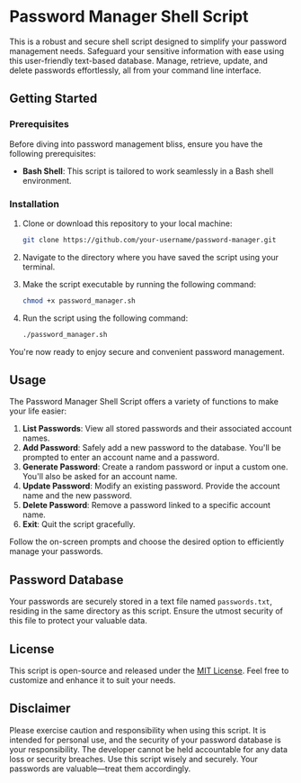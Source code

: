 # Password Manager Shell Script

This is a robust and secure shell script designed to simplify your password management needs. Safeguard your sensitive information with ease using this user-friendly text-based database. Manage, retrieve, update, and delete passwords effortlessly, all from your command line interface.

## Getting Started

### Prerequisites

Before diving into password management bliss, ensure you have the following prerequisites:

- **Bash Shell**: This script is tailored to work seamlessly in a Bash shell environment.

### Installation

1. Clone or download this repository to your local machine:

   ```bash
   git clone https://github.com/your-username/password-manager.git
   ```

2. Navigate to the directory where you have saved the script using your terminal.

3. Make the script executable by running the following command:

   ```bash
   chmod +x password_manager.sh
   ```

4. Run the script using the following command:

   ```bash
   ./password_manager.sh
   ```

You're now ready to enjoy secure and convenient password management.

## Usage

The Password Manager Shell Script offers a variety of functions to make your life easier:

1. **List Passwords**: View all stored passwords and their associated account names.
2. **Add Password**: Safely add a new password to the database. You'll be prompted to enter an account name and a password.
3. **Generate Password**: Create a random password or input a custom one. You'll also be asked for an account name.
4. **Update Password**: Modify an existing password. Provide the account name and the new password.
5. **Delete Password**: Remove a password linked to a specific account name.
6. **Exit**: Quit the script gracefully.

Follow the on-screen prompts and choose the desired option to efficiently manage your passwords.

## Password Database

Your passwords are securely stored in a text file named `passwords.txt`, residing in the same directory as this script. Ensure the utmost security of this file to protect your valuable data.

## License

This script is open-source and released under the [MIT License](LICENSE). Feel free to customize and enhance it to suit your needs.

## Disclaimer

Please exercise caution and responsibility when using this script. It is intended for personal use, and the security of your password database is your responsibility. The developer cannot be held accountable for any data loss or security breaches. Use this script wisely and securely. Your passwords are valuable—treat them accordingly.
